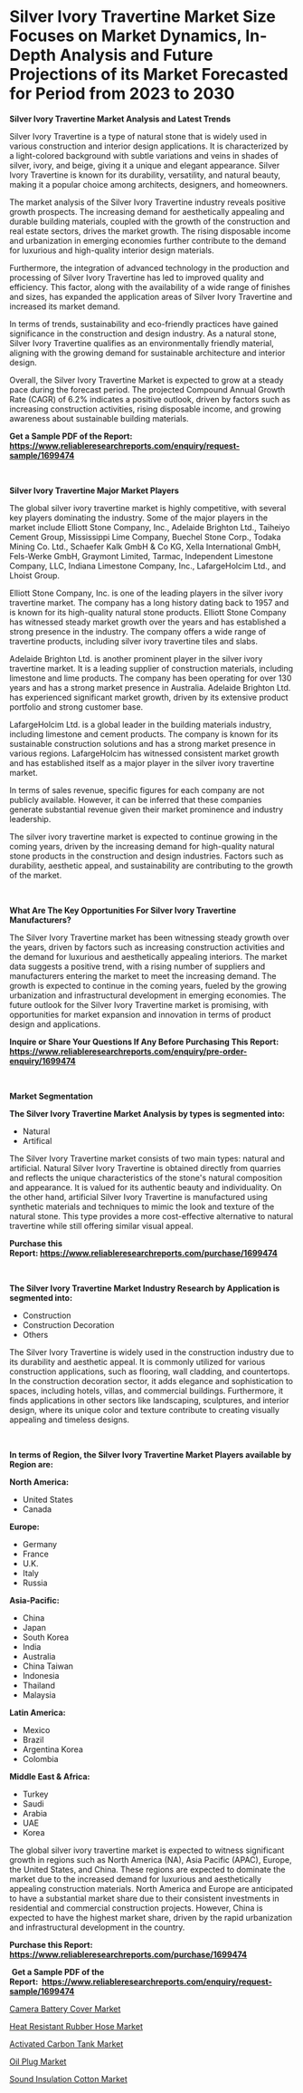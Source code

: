 <p><h1>Silver Ivory Travertine Market Size Focuses on Market Dynamics, In-Depth Analysis and Future Projections of its Market Forecasted for Period from 2023 to 2030</h1></p><p><strong>Silver Ivory Travertine Market Analysis and Latest Trends</strong></p>
<p><p>Silver Ivory Travertine is a type of natural stone that is widely used in various construction and interior design applications. It is characterized by a light-colored background with subtle variations and veins in shades of silver, ivory, and beige, giving it a unique and elegant appearance. Silver Ivory Travertine is known for its durability, versatility, and natural beauty, making it a popular choice among architects, designers, and homeowners.</p><p>The market analysis of the Silver Ivory Travertine industry reveals positive growth prospects. The increasing demand for aesthetically appealing and durable building materials, coupled with the growth of the construction and real estate sectors, drives the market growth. The rising disposable income and urbanization in emerging economies further contribute to the demand for luxurious and high-quality interior design materials.</p><p>Furthermore, the integration of advanced technology in the production and processing of Silver Ivory Travertine has led to improved quality and efficiency. This factor, along with the availability of a wide range of finishes and sizes, has expanded the application areas of Silver Ivory Travertine and increased its market demand.</p><p>In terms of trends, sustainability and eco-friendly practices have gained significance in the construction and design industry. As a natural stone, Silver Ivory Travertine qualifies as an environmentally friendly material, aligning with the growing demand for sustainable architecture and interior design.</p><p>Overall, the Silver Ivory Travertine Market is expected to grow at a steady pace during the forecast period. The projected Compound Annual Growth Rate (CAGR) of 6.2% indicates a positive outlook, driven by factors such as increasing construction activities, rising disposable income, and growing awareness about sustainable building materials.</p></p>
<p><strong>Get a Sample PDF of the Report:&nbsp; <a href="https://www.reliableresearchreports.com/enquiry/request-sample/1699474">https://www.reliableresearchreports.com/enquiry/request-sample/1699474</a></strong></p>
<p>&nbsp;</p>
<p><strong>Silver Ivory Travertine Major Market Players</strong></p>
<p><p>The global silver ivory travertine market is highly competitive, with several key players dominating the industry. Some of the major players in the market include Elliott Stone Company, Inc., Adelaide Brighton Ltd., Taiheiyo Cement Group, Mississippi Lime Company, Buechel Stone Corp., Todaka Mining Co. Ltd., Schaefer Kalk GmbH & Co KG, Xella International GmbH, Fels-Werke GmbH, Graymont Limited, Tarmac, Independent Limestone Company, LLC, Indiana Limestone Company, Inc., LafargeHolcim Ltd., and Lhoist Group.</p><p>Elliott Stone Company, Inc. is one of the leading players in the silver ivory travertine market. The company has a long history dating back to 1957 and is known for its high-quality natural stone products. Elliott Stone Company has witnessed steady market growth over the years and has established a strong presence in the industry. The company offers a wide range of travertine products, including silver ivory travertine tiles and slabs.</p><p>Adelaide Brighton Ltd. is another prominent player in the silver ivory travertine market. It is a leading supplier of construction materials, including limestone and lime products. The company has been operating for over 130 years and has a strong market presence in Australia. Adelaide Brighton Ltd. has experienced significant market growth, driven by its extensive product portfolio and strong customer base.</p><p>LafargeHolcim Ltd. is a global leader in the building materials industry, including limestone and cement products. The company is known for its sustainable construction solutions and has a strong market presence in various regions. LafargeHolcim has witnessed consistent market growth and has established itself as a major player in the silver ivory travertine market.</p><p>In terms of sales revenue, specific figures for each company are not publicly available. However, it can be inferred that these companies generate substantial revenue given their market prominence and industry leadership.</p><p>The silver ivory travertine market is expected to continue growing in the coming years, driven by the increasing demand for high-quality natural stone products in the construction and design industries. Factors such as durability, aesthetic appeal, and sustainability are contributing to the growth of the market.</p></p>
<p>&nbsp;</p>
<p><strong>What Are The Key Opportunities For Silver Ivory Travertine Manufacturers?</strong></p>
<p><p>The Silver Ivory Travertine market has been witnessing steady growth over the years, driven by factors such as increasing construction activities and the demand for luxurious and aesthetically appealing interiors. The market data suggests a positive trend, with a rising number of suppliers and manufacturers entering the market to meet the increasing demand. The growth is expected to continue in the coming years, fueled by the growing urbanization and infrastructural development in emerging economies. The future outlook for the Silver Ivory Travertine market is promising, with opportunities for market expansion and innovation in terms of product design and applications.</p></p>
<p><strong>Inquire or Share Your Questions If Any Before Purchasing This Report: <a href="https://www.reliableresearchreports.com/enquiry/pre-order-enquiry/1699474">https://www.reliableresearchreports.com/enquiry/pre-order-enquiry/1699474</a></strong></p>
<p>&nbsp;</p>
<p><strong>Market Segmentation</strong></p>
<p><strong>The Silver Ivory Travertine Market Analysis by types is segmented into:</strong></p>
<p><ul><li>Natural</li><li>Artifical</li></ul></p>
<p><p>The Silver Ivory Travertine market consists of two main types: natural and artificial. Natural Silver Ivory Travertine is obtained directly from quarries and reflects the unique characteristics of the stone's natural composition and appearance. It is valued for its authentic beauty and individuality. On the other hand, artificial Silver Ivory Travertine is manufactured using synthetic materials and techniques to mimic the look and texture of the natural stone. This type provides a more cost-effective alternative to natural travertine while still offering similar visual appeal.</p></p>
<p><strong>Purchase this Report:&nbsp;<a href="https://www.reliableresearchreports.com/purchase/1699474">https://www.reliableresearchreports.com/purchase/1699474</a></strong></p>
<p>&nbsp;</p>
<p><strong>The Silver Ivory Travertine Market Industry Research by Application is segmented into:</strong></p>
<p><ul><li>Construction</li><li>Construction Decoration</li><li>Others</li></ul></p>
<p><p>The Silver Ivory Travertine is widely used in the construction industry due to its durability and aesthetic appeal. It is commonly utilized for various construction applications, such as flooring, wall cladding, and countertops. In the construction decoration sector, it adds elegance and sophistication to spaces, including hotels, villas, and commercial buildings. Furthermore, it finds applications in other sectors like landscaping, sculptures, and interior design, where its unique color and texture contribute to creating visually appealing and timeless designs.</p></p>
<p>&nbsp;</p>
<p><strong>In terms of Region, the Silver Ivory Travertine Market Players available by Region are:</strong></p>
<p>
    <p> <strong> North America: </strong>
        <ul>
            <li>United States</li>
            <li>Canada</li>
        </ul>
        </p> 
    <p> <strong> Europe: </strong>
        <ul>
            <li>Germany</li>
            <li>France</li>
            <li>U.K.</li>
            <li>Italy</li>
            <li>Russia</li>
        </ul>
        </p> 
    <p> <strong> Asia-Pacific: </strong>
        <ul>
            <li>China</li>
            <li>Japan</li>
            <li>South Korea</li>
            <li>India</li>
            <li>Australia</li>
            <li>China Taiwan</li>
            <li>Indonesia</li>
            <li>Thailand</li>
            <li>Malaysia</li>
        </ul>
        </p> 
    <p> <strong> Latin America: </strong>
        <ul>
            <li>Mexico</li>
            <li>Brazil</li>
            <li>Argentina Korea</li>
            <li>Colombia</li>
        </ul>
        </p> 
    <p> <strong> Middle East & Africa: </strong>
        <ul>
            <li>Turkey</li>
            <li>Saudi</li>
            <li>Arabia</li>
            <li>UAE</li>
            <li>Korea</li>
        </ul>
    </p>
    </p>
<p><p>The global silver ivory travertine market is expected to witness significant growth in regions such as North America (NA), Asia Pacific (APAC), Europe, the United States, and China. These regions are expected to dominate the market due to the increased demand for luxurious and aesthetically appealing construction materials. North America and Europe are anticipated to have a substantial market share due to their consistent investments in residential and commercial construction projects. However, China is expected to have the highest market share, driven by the rapid urbanization and infrastructural development in the country.</p></p>
<p><strong>Purchase this Report: <a href="https://www.reliableresearchreports.com/purchase/1699474">https://www.reliableresearchreports.com/purchase/1699474</a></strong></p>
<p>&nbsp;<strong>Get a Sample PDF of the Report:&nbsp;&nbsp;<a href="https://www.reliableresearchreports.com/enquiry/request-sample/1699474">https://www.reliableresearchreports.com/enquiry/request-sample/1699474</a></strong></p>
<p><strong></strong></p>
<p><p><a href="https://github.com/ashepherd82/Market-Research-Report-List-2/blob/main/camera-battery-cover-market.md">Camera Battery Cover Market</a></p><p><a href="https://github.com/pizolina/Market-Research-Report-List-2/blob/main/heat-resistant-rubber-hose-market.md">Heat Resistant Rubber Hose Market</a></p><p><a href="https://github.com/castoriffic/Market-Research-Report-List-2/blob/main/activated-carbon-tank-market.md">Activated Carbon Tank Market</a></p><p><a href="https://github.com/mabutironaldo/Market-Research-Report-List-2/blob/main/oil-plug-market.md">Oil Plug Market</a></p><p><a href="https://github.com/lbird53714/Market-Research-Report-List-2/blob/main/sound-insulation-cotton-market.md">Sound Insulation Cotton Market</a></p></p>